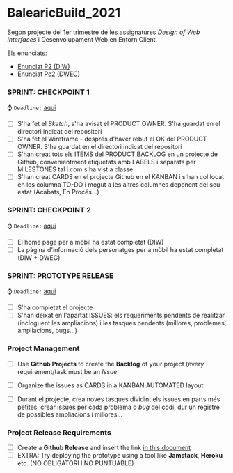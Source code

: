 # BalearicBuild_2021
Segon projecte del 1er trimestre de les assignatures _Design of Web Interfaces_ i Desenvolupament Web en Entorn Client.

Els enunciats: 

- [Enunciat P2 (DIW)](https://docs.google.com/document/d/1Xf5YXEFK-uyKkfcKPDUHtSW9Ta3xRqP4V1f_vQ0mb_U/edit#)
- [Enunciat Pc2 (DWEC)](https://docs.google.com/document/d/1lx-whEXZHYdUa27IJMJCYJfctSzRPL8DxmKn1Fh4ld4/edit#)

### SPRINT: CHECKPOINT 1
:watch: `Deadline:` [aqui](https://docs.google.com/spreadsheets/d/1IImWEP7pE9mOnzujvaJ5qUBOMgg2PD53_dEWDaSOyZQ/edit#gid=0)

- [ ] S'ha fet el _Sketch_, s'ha avisat el PRODUCT OWNER. S'ha guardat en el directori indicat del repositori
- [ ] S'ha fet el Wireframe - després d'haver rebut el OK del PRODUCT OWNER. S'ha guardat en el directori indicat del repositori
- [ ] S'han creat tots els ITEMS del PRODUCT BACKLOG en un projecte de Github, convenientment etiquetats amb LABELS i separats per MILESTONES tal i com s'ha vist a classe 
- [ ] S'han creat CARDS en el projecte Github en el KANBAN i s'han col·locat en les columna TO-DO i mogut a les altres columnes depenent del seu estat (Acabats, En Procés...)

### SPRINT: CHECKPOINT 2
:watch: `Deadline:` [aqui](https://docs.google.com/spreadsheets/d/1IImWEP7pE9mOnzujvaJ5qUBOMgg2PD53_dEWDaSOyZQ/edit#gid=0)

- [ ] El home page per a mòbil ha estat completat (DIW)
- [ ] La pàgina d'informació dels personatges per a mòbil ha estat completat (DIW + DWEC)
 
### SPRINT: PROTOTYPE RELEASE
:watch: `Deadline:` [aqui](https://docs.google.com/spreadsheets/d/1IImWEP7pE9mOnzujvaJ5qUBOMgg2PD53_dEWDaSOyZQ/edit#gid=0)

- [ ] S'ha completat el projecte
- [ ] S'han deixat en l'apartat ISSUES: els requeriments pendents de realitzar (incloguent les ampliacions) i les tasques pendents (millores, problemes, ampliacions, bugs...)

### Project Management

- [ ] Use **Github Projects** to create the **Backlog** of your project (every requirement/task must be an _Issue_
- [ ] Organize the issues as CARDS in a KANBAN AUTOMATED layout
- [ ] Durant el projecte, crea noves tasques dividint els issues en parts més petites, crear issues per cada problema o _bug_ del codi, dur un registre de possibles ampliacions i millores... 


### Project Release Requirements
- [ ] Create a **Github Release** and insert the link [in this document](https://docs.google.com/spreadsheets/d/1r3_kRMr3bCyDJZAW448TioSksqnoB2WwEnhjdW6GiEY/edit#gid=0)
- [ ] EXTRA: Try deploying the prototype using a tool like **Jamstack**, **Heroku** etc. (NO OBLIGATORI I NO PUNTUABLE)